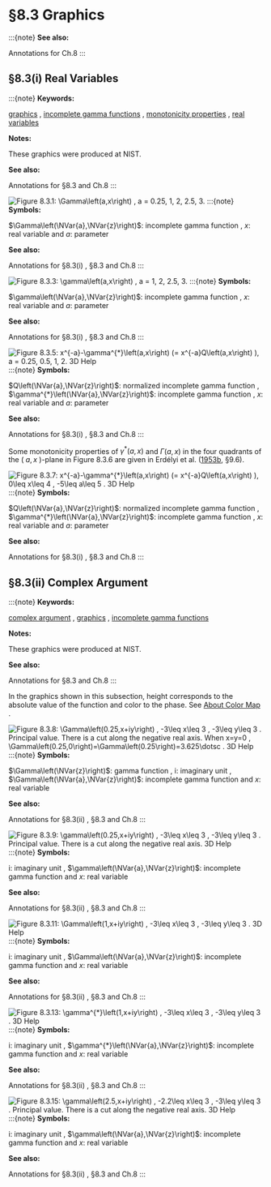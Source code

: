 # §8.3 Graphics

:::{note}
**See also:**

Annotations for Ch.8
:::


## §8.3(i) Real Variables

:::{note}
**Keywords:**

[graphics](http://dlmf.nist.gov/search/search?q=graphics) , [incomplete gamma functions](http://dlmf.nist.gov/search/search?q=incomplete%20gamma%20functions) , [monotonicity properties](http://dlmf.nist.gov/search/search?q=monotonicity%20properties) , [real variables](http://dlmf.nist.gov/search/search?q=real%20variables)

**Notes:**

These graphics were produced at NIST.

**See also:**

Annotations for §8.3 and Ch.8
:::

<a id="i.fig1"></a>

![Figure 8.3.1: $\Gamma\left(a,x\right)$ , $a$ = 0.25, 1, 2, 2.5, 3.](8/3/F1.png)
:::{note}
**Symbols:**

$\Gamma\left(\NVar{a},\NVar{z}\right)$: incomplete gamma function , $x$: real variable and $a$: parameter

**See also:**

Annotations for §8.3(i) , §8.3 and Ch.8
:::

<a id="i.fig2"></a>

![Figure 8.3.3: $\gamma\left(a,x\right)$ , $a$ = 1, 2, 2.5, 3.](8/3/F3.png)
:::{note}
**Symbols:**

$\gamma\left(\NVar{a},\NVar{z}\right)$: incomplete gamma function , $x$: real variable and $a$: parameter

**See also:**

Annotations for §8.3(i) , §8.3 and Ch.8
:::

<a id="i.fig3"></a>

![Figure 8.3.5: $x^{-a}-\gamma^{*}\left(a,x\right)$ (= $x^{-a}Q\left(a,x\right)$ ), $a$ = 0.25, 0.5, 1, 2. 3D Help](8/3/F5.png)
:::{note}
**Symbols:**

$Q\left(\NVar{a},\NVar{z}\right)$: normalized incomplete gamma function , $\gamma^{*}\left(\NVar{a},\NVar{z}\right)$: incomplete gamma function , $x$: real variable and $a$: parameter

**See also:**

Annotations for §8.3(i) , §8.3 and Ch.8
:::

Some monotonicity properties of $\gamma^{*}\left(a,x\right)$ and $\Gamma\left(a,x\right)$ in the four quadrants of the ( $a,x$ )-plane in Figure 8.3.6 are given in Erdélyi et al. ([1953b](./bib/E.html#bib752 "Higher Transcendental Functions. Vol. II"), §9.6).

<a id="F7"></a>

![Figure 8.3.7: $x^{-a}-\gamma^{*}\left(a,x\right)$ (= $x^{-a}Q\left(a,x\right)$ ), $0\leq x\leq 4$ , $-5\leq a\leq 5$ . 3D Help](8/3/F7.png)
:::{note}
**Symbols:**

$Q\left(\NVar{a},\NVar{z}\right)$: normalized incomplete gamma function , $\gamma^{*}\left(\NVar{a},\NVar{z}\right)$: incomplete gamma function , $x$: real variable and $a$: parameter

**See also:**

Annotations for §8.3(i) , §8.3 and Ch.8
:::


## §8.3(ii) Complex Argument

:::{note}
**Keywords:**

[complex argument](http://dlmf.nist.gov/search/search?q=complex%20argument) , [graphics](http://dlmf.nist.gov/search/search?q=graphics) , [incomplete gamma functions](http://dlmf.nist.gov/search/search?q=incomplete%20gamma%20functions)

**Notes:**

These graphics were produced at NIST.

**See also:**

Annotations for §8.3 and Ch.8
:::

In the graphics shown in this subsection, height corresponds to the absolute value of the function and color to the phase. See [About Color Map](./help/vrml/aboutcolor.md "In Viewing DLMF Interactive 3D Graphics ‣ Need Help?") .

<a id="F8"></a>

![Figure 8.3.8: $\Gamma\left(0.25,x+iy\right)$ , $-3\leq x\leq 3$ , $-3\leq y\leq 3$ . Principal value. There is a cut along the negative real axis. When $x=y=0$ , $\Gamma\left(0.25,0\right)=\Gamma\left(0.25\right)=3.625\dotsc$ . 3D Help](8/3/F8.png)
:::{note}
**Symbols:**

$\Gamma\left(\NVar{z}\right)$: gamma function , $\mathrm{i}$: imaginary unit , $\Gamma\left(\NVar{a},\NVar{z}\right)$: incomplete gamma function and $x$: real variable

**See also:**

Annotations for §8.3(ii) , §8.3 and Ch.8
:::

<a id="ii.fig1"></a>

![Figure 8.3.9: $\gamma\left(0.25,x+iy\right)$ , $-3\leq x\leq 3$ , $-3\leq y\leq 3$ . Principal value. There is a cut along the negative real axis. 3D Help](8/3/F9.png)
:::{note}
**Symbols:**

$\mathrm{i}$: imaginary unit , $\gamma\left(\NVar{a},\NVar{z}\right)$: incomplete gamma function and $x$: real variable

**See also:**

Annotations for §8.3(ii) , §8.3 and Ch.8
:::

<a id="ii.fig2"></a>

![Figure 8.3.11: $\Gamma\left(1,x+iy\right)$ , $-3\leq x\leq 3$ , $-3\leq y\leq 3$ . 3D Help](8/3/F11.png)
:::{note}
**Symbols:**

$\mathrm{i}$: imaginary unit , $\Gamma\left(\NVar{a},\NVar{z}\right)$: incomplete gamma function and $x$: real variable

**See also:**

Annotations for §8.3(ii) , §8.3 and Ch.8
:::

<a id="ii.fig3"></a>

![Figure 8.3.13: $\gamma^{*}\left(1,x+iy\right)$ , $-3\leq x\leq 3$ , $-3\leq y\leq 3$ . 3D Help](8/3/F13.png)
:::{note}
**Symbols:**

$\mathrm{i}$: imaginary unit , $\gamma^{*}\left(\NVar{a},\NVar{z}\right)$: incomplete gamma function and $x$: real variable

**See also:**

Annotations for §8.3(ii) , §8.3 and Ch.8
:::

<a id="ii.fig4"></a>

![Figure 8.3.15: $\gamma\left(2.5,x+iy\right)$ , $-2.2\leq x\leq 3$ , $-3\leq y\leq 3$ . Principal value. There is a cut along the negative real axis. 3D Help](8/3/F15.png)
:::{note}
**Symbols:**

$\mathrm{i}$: imaginary unit , $\gamma\left(\NVar{a},\NVar{z}\right)$: incomplete gamma function and $x$: real variable

**See also:**

Annotations for §8.3(ii) , §8.3 and Ch.8
:::

